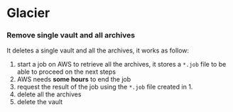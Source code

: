 # Glacier

### Remove single vault and all archives

It deletes a single vault and all the archives, it works as follow:

1. start a job on AWS to retrieve all the archives, it stores a ```*.job``` file to be able to proceed on the next steps
2. AWS needs **some hours** to end the job
3. request the result of the job using the ```*.job``` file created in 1.
4. delete all the archives
5. delete the vault